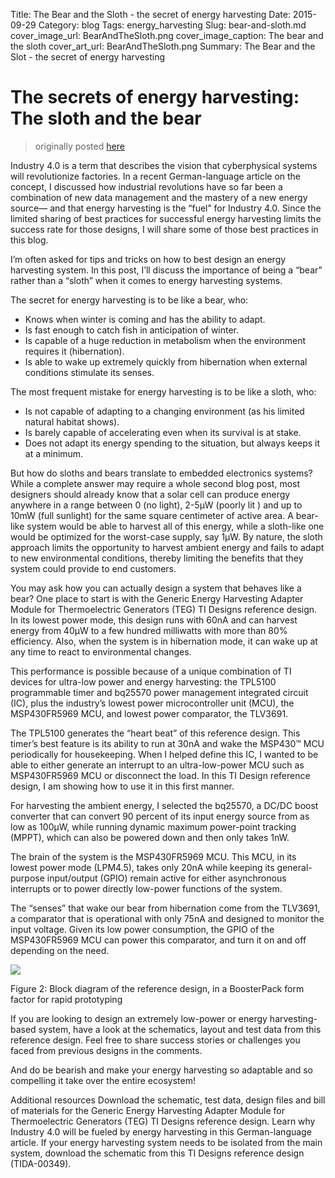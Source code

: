 Title: The Bear and the Sloth - the secret of energy harvesting
Date: 2015-09-29
Category: blog
Tags: energy_harvesting
Slug: bear-and-sloth.md
cover_image_url: BearAndTheSloth.png
cover_image_caption: The bear and the sloth
cover_art_url: BearAndTheSloth.png
Summary: The Bear and the Slot - the secret of energy harvesting

# The secrets of energy harvesting: The sloth and the bear

> originally posted [here](https://e2e.ti.com/blogs_/b/industrial_strength/posts/the-secrets-of-energy-harvesting-the-sloth-and-the-bear)

Industry 4.0 is a term that describes the vision that cyberphysical systems will revolutionize factories. In a recent German-language article on the concept, I discussed how industrial revolutions have so far been a combination of new data management and the mastery of a new energy source— and that energy harvesting is the “fuel” for Industry 4.0. Since the limited sharing of best practices for successful energy harvesting limits the success rate for those designs, I will share some of those best practices in this blog.

I’m often asked for tips and tricks on how to best design an energy harvesting system. In this post, I’ll discuss the importance of being a “bear” rather than a “sloth” when it comes to energy harvesting systems. 

The secret for energy harvesting is to be like a bear, who:
* Knows when winter is coming and has the ability to adapt.
* Is fast enough to catch fish in anticipation of winter.
* Is capable of a huge reduction in metabolism when the environment requires it (hibernation).
* Is able to wake up extremely quickly from hibernation when external conditions stimulate its senses. 

The most frequent mistake for energy harvesting is to be like a sloth, who:
* Is not capable of adapting to a changing environment (as his limited natural habitat shows).
* Is barely capable of accelerating even when its survival is at stake.
* Does not adapt its energy spending to the situation, but always keeps it at a minimum.

But how do sloths and bears translate to embedded electronics systems? While a complete answer may require a whole second blog post, most designers should already know that a solar cell can produce energy anywhere in a range between 0 (no light), 2-5µW (poorly lit ) and up to 10mW (full sunlight) for the same square centimeter of active area. A bear-like system would be able to harvest all of this energy, while a sloth-like one would be optimized for the worst-case supply, say 1µW. By nature, the sloth approach limits the opportunity to harvest ambient energy and fails to adapt to new environmental conditions, thereby limiting the benefits that they system could provide to end customers.

You may ask how you can actually design a system that behaves like a bear? One place to start is with the Generic Energy Harvesting Adapter Module for Thermoelectric Generators (TEG) TI Designs reference design. In its lowest power mode, this design runs with 60nA and can harvest energy from 40µW to a few hundred milliwatts with more than 80% efficiency. Also, when the system is in hibernation mode, it can wake up at any time to react to environmental changes.

This performance is possible because of a unique combination of TI devices for ultra-low power and energy harvesting: the TPL5100 programmable timer and bq25570 power management integrated circuit (IC), plus the industry’s lowest power microcontroller unit (MCU), the MSP430FR5969 MCU, and lowest power comparator, the TLV3691.

The TPL5100 generates the “heart beat” of this reference design. This timer’s best feature is its ability to run at 30nA and wake the MSP430™ MCU periodically for housekeeping. When I helped define this IC, I wanted to be able to either generate an interrupt to an ultra-low-power MCU such as MSP430FR5969 MCU or disconnect the load. In this TI Design reference design, I am showing how to use it in this first manner.

For harvesting the ambient energy, I selected the bq25570, a DC/DC boost converter that can convert 90 percent of its input energy source from as low as 100µW, while running dynamic maximum power-point tracking (MPPT), which can also be powered down and then only takes 1nW.

The brain of the system is the MSP430FR5969 MCU. This MCU, in its lowest power mode (LPM4.5), takes only 20nA while keeping its general-purpose input/output (GPIO) remain active for either asynchronous interrupts or to power directly low-power functions of the system.

The “senses” that wake our bear from hibernation come from the TLV3691, a comparator that is operational with only 75nA and designed to monitor the input voltage. Given its low power consumption, the GPIO of the MSP430FR5969 MCU can power this comparator, and turn it on and off depending on the need.

![](https://e2e.ti.com/cfs-file/__key/communityserver-blogs-components-weblogfiles/00-00-00-09-70/scheme.jpg)

Figure 2: Block diagram of the reference design, in a BoosterPack form factor for rapid prototyping

If you are looking to design an extremely low-power or energy harvesting-based system, have a look at the schematics, layout and test data from this reference design. Feel free to share success stories or challenges you faced from previous designs in the comments.

And do be bearish and make your energy harvesting so adaptable and so compelling it take over the entire ecosystem!

Additional resources
Download the schematic, test data, design files and bill of materials for the Generic Energy Harvesting Adapter Module for Thermoelectric Generators (TEG) TI Designs reference design.
Learn why Industry 4.0 will be fueled by energy harvesting in this German-language article.
If your energy harvesting system needs to be isolated from the main system, download the schematic from this TI Designs reference design (TIDA-00349).
